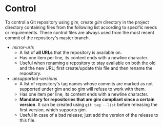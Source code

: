 # Control

To control a Git repository using gim, create *gim* directory in the project directory containing files from the following list according to specific needs or requirements. These control files are always used from the most recent commit of the repository's master branch.

* *mirror-urls*
  * A list of **all URLs** that the repository is available on.
  * Has one item per line, its content ends with a newline character.
  * Useful when renaming a repository to stay available on both the old and the new URL; first create/update this file and then rename the repository.
* *unsupported-versions*
  * A list of repository's tag names whose commits are marked as not supported under gim and so gim will refuse to work with them.
  * Has one item per line, its content ends with a newline character.
  * **Mandatory for repositories that are gim compliant since a certain version.** It can be created using `git tag --list` before releasing the first version, which supports gim.
  * Useful in case of a bad release; just add the version of the release to this file.
